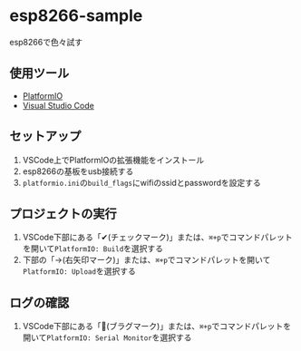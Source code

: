 # esp8266-sample
esp8266で色々試す

## 使用ツール
- [PlatformIO](https://platformio.org/)
- [Visual Studio Code](https://code.visualstudio.com/)


## セットアップ
1. VSCode上でPlatformIOの拡張機能をインストール
2. esp8266の基板をusb接続する
3. `platformio.ini`の`build_flags`にwifiのssidとpasswordを設定する

## プロジェクトの実行
1. VSCode下部にある「✔︎(チェックマーク)」または、`⌘+p`でコマンドパレットを開いて`PlatformIO: Build`を選択する
2. 下部の「→(右矢印マーク)」または、`⌘+p`でコマンドパレットを開いて`PlatformIO: Upload`を選択する


## ログの確認
1. VSCode下部にある「🔌(ブラグマーク)」または、`⌘+p`でコマンドパレットを開いて`PlatformIO: Serial Monitor`を選択する
